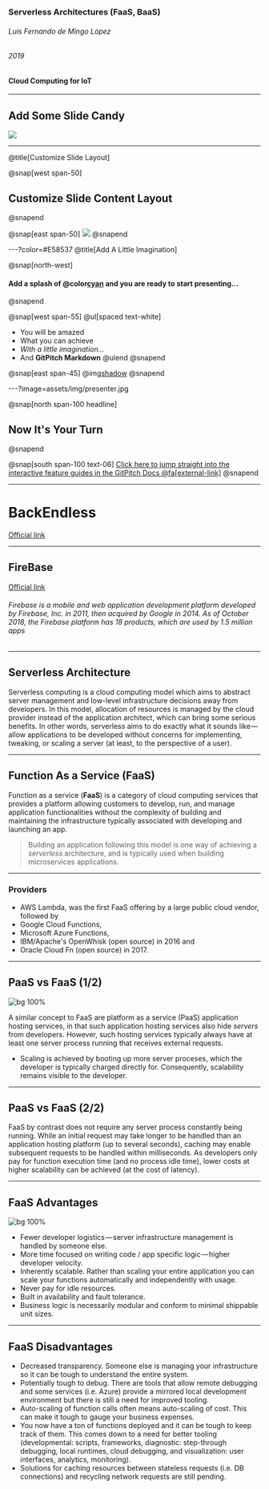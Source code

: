 ### Serverless Architectures (FaaS, BaaS)
###### Luis Fernando de Mingo López
###### 2019

#### Cloud Computing for IoT
---

## Add Some Slide Candy

![](assets/img/presentation.png)

---
@title[Customize Slide Layout]

@snap[west span-50]
## Customize Slide Content Layout
@snapend

@snap[east span-50]
![](assets/img/presentation.png)
@snapend

---?color=#E58537
@title[Add A Little Imagination]

@snap[north-west]
#### Add a splash of @color[cyan](**color**) and you are ready to start presenting...
@snapend

@snap[west span-55]
@ul[spaced text-white]
- You will be amazed
- What you can achieve
- *With a little imagination...*
- And **GitPitch Markdown**
@ulend
@snapend

@snap[east span-45]
@img[shadow](assets/img/conference.png)
@snapend

---?image=assets/img/presenter.jpg

@snap[north span-100 headline]
## Now It's Your Turn
@snapend

@snap[south span-100 text-06]
[Click here to jump straight into the interactive feature guides in the GitPitch Docs @fa[external-link]](https://gitpitch.com/docs/getting-started/tutorial/)
@snapend



---

BackEndless
===

[Official link](https://www.backenless.com)

---

##  FireBase

[Official link](https://firebase.google.com)

###### Firebase is a mobile and web application development platform developed by Firebase, Inc. in 2011, then acquired by Google in 2014. As of October 2018, the Firebase platform has 18 products, which are used by 1.5 million apps

---

## Serverless Architecture

Serverless computing is a cloud computing model which aims to abstract server management and low-level infrastructure decisions away from developers. In this model, allocation of resources is managed by the cloud provider instead of the application architect, which can bring some serious benefits. In other words, serverless aims to do exactly what it sounds like — allow applications to be developed without concerns for implementing, tweaking, or scaling a server (at least, to the perspective of a user).

---

## Function As a Service (FaaS)

Function as a service (**FaaS**) is a category of cloud computing services that provides a platform allowing customers to develop, run, and manage application functionalities without the complexity of building and maintaining the infrastructure typically associated with developing and launching an app.

>Building an application following this model is one way of achieving a *serverless* architecture, and is typically used when building microservices applications.

---

### Providers

- AWS Lambda, was the first FaaS offering by a large public cloud vendor, followed by 
- Google Cloud Functions, 
- Microsoft Azure Functions, 
- IBM/Apache's OpenWhisk (open source) in 2016 and 
- Oracle Cloud Fn (open source) in 2017.

---

## PaaS vs FaaS (1/2)

![bg 100%](images/faas.png)

A similar concept to FaaS are platform as a service (PaaS) application hosting services, in that such application hosting services also hide *servers* from developers. However, such hosting services typically always have at least one server process running that receives external requests. 

- Scaling is achieved by booting up more server proceses, which the developer is typically charged directly for. Consequently, scalability remains visible to the developer.

---

## PaaS vs FaaS (2/2)

FaaS by contrast does not require any server process constantly being running. While an initial request may take longer to be handled than an application hosting platform (up to several seconds), caching may enable subsequent requests to be handled within milliseconds. As developers only pay for function execution time (and no process idle time), lower costs at higher scalability can be achieved (at the cost of latency).

---

## FaaS Advantages

![bg 100%](images/faas-adv.png)


- Fewer developer logistics — server infrastructure management is handled by someone else.
- More time focused on writing code / app specific logic — higher developer velocity.
- Inherently scalable. Rather than scaling your entire application you can scale your functions automatically and independently with usage.
- Never pay for idle resources.
- Built in availability and fault tolerance.
- Business logic is necessarily modular and conform to minimal shippable unit sizes.

---

## FaaS Disadvantages

- Decreased transparency. Someone else is managing your infrastructure so it can be tough to understand the entire system.
- Potentially tough to debug. There are tools that allow remote debugging and some services (i.e. Azure) provide a mirrored local development environment but there is still a need for improved tooling.
- Auto-scaling of function calls often means auto-scaling of cost. This can make it tough to gauge your business expenses.
- You now have a ton of functions deployed and it can be tough to keep track of them. This comes down to a need for better tooling (developmental: scripts, frameworks, diagnostic: step-through debugging, local runtimes, cloud debugging, and visualization: user interfaces, analytics, monitoring).
- Solutions for caching resources between stateless requests (i.e. DB connections) and recycling network requests are still pending.
